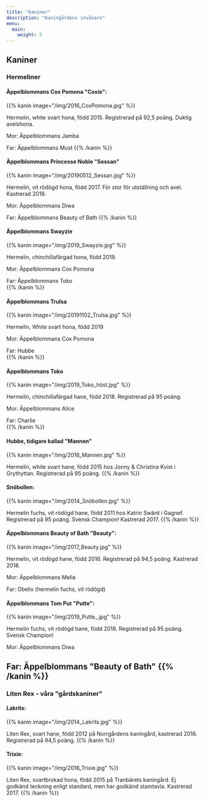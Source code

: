 ```yaml
---
title: "Kaniner"
description: "Kaningårdens invånare"
menu:
  main:
    weight: 5
---
```


## Kaniner

### Hermeliner

#### Äppelblommans Cox Pomona "Coxie":

{{% kanin image="/img/2016_CoxPomona.jpg" %}}

Hermelin, white svart hona, född 2015. Registrerad på 92,5 poäng. Duktig avelshona.

Mor: Äppelblommans Jamba

Far: Äppelblommans Must
{{% /kanin %}}

#### Äppelblommans Princesse Noble "Sessan"

{{% kanin image="/img/20190512_Sessan.jpg" %}}

Hermelin, vit rödögd hona, född 2017. För stor för utställning och avel. Kastrerad 2018.

Mor: Äppelblommans Diwa

Far: Äppelblommans Beauty of Bath
{{% /kanin %}}

#### Äppelblommans Swayzie

{{% kanin image="/img/2019_Swayzie.jpg" %}}

Hermelin, chinchillafärgad hona, född 2019.

Mor: Äppelblommans Cox Pomona  

Far: Äppelblommans Toko  
{{% /kanin %}}

#### Äppelblommans Trulsa

{{% kanin image="/img/20191102_Trulsa.jpg" %}}

Hermelin, White svart hona, född 2019

Mor: Äppelblommans Cox Pomona  

Far: Hubbe  
{{% /kanin %}}

#### Äppelblommans Toko  

{{% kanin image="/img/2019_Toko_höst.jpg" %}}

Hermelin, chinchillafärgad hane, född 2018. Registrerad på 95 poäng.

Mor: Äppelblommans Alice  

Far: Charlie  
{{% /kanin %}}
#### Hubbe, tidigare kallad "Mannen"

{{% kanin image="/img/2016_Mannen.jpg" %}}

Hermelin, white svart hane, född 2015 hos Jonny & Christina Kvist i Grythyttan. Registrerad på 95 poäng.
{{% /kanin %}}

#### Snöbollen:

{{% kanin image="/img/2014_Snöbollen.jpg" %}}

Hermelin fuchs, vit rödögd hane, född 2011 hos Katrin Swärd i Gagnef. Registrerad på 95 poäng. Svensk Champion! Kastrerad 2017.
{{% /kanin %}}

#### Äppelblommans Beauty of Bath "Beauty":

{{% kanin image="/img/2017_Beauty.jpg" %}}

Hermelin, vit rödögd hane, född 2016. Registrerad på 94,5 poäng. Kastrerad 2018.

Mor: Äppelblommans Mella

Far: Obelix (hermelin fuchs, vit rödögd)

#### Äppelblommans Tom Put "Putte":

{{% kanin image="/img/2019_Putte_.jpg" %}}

Hermelin fuchs, vit rödögd hane, född 2018. Registrerad på 95 poäng. Svensk Champion!

Mor: Äppelblommans Diwa

Far: Äppelblommans "Beauty of Bath"
{{% /kanin %}}
---

### Liten Rex - våra "gårdskaniner"

#### Lakrits:

{{% kanin image="/img/2014_Lakrits.jpg" %}}

Liten Rex, svart hane, född 2012 på Norrgårdens kaningård, kastrerad 2016. Registrerad på 94,5 poäng.
{{% /kanin %}}

#### Trixie:

{{% kanin image="/img/2016_Trixie.jpg" %}}

Liten Rex, svartbrokad hona, född 2015 på Tranbärets kaningård. Ej godkänd teckning enligt standard, men har godkänd stamtavla. Kastrerad 2017.
{{% /kanin %}}
